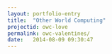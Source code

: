```yaml
---
layout: portfolio-entry
title:  "Other World Computing"
projectid: owc-love
permalink: owc-valentines/
date:   2014-08-09 09:30:47
---
```


<!-- Other World Computing, an online retailer specializing in hardware upgrades for Apple products, was looking to gain new subscribers to its email list. OWC was particularly interested in capturing a broader audience than its very tech-centric customers. The Social Distillery team decided to tackle this ask by launching a Facebook app and corresponding ad campaign.

I was responsible for leading the project in creative direction. Since the campaign was set to run through the month of February, I thought a Valentine's theme would be relevant and fun. I created a series of Facebook ad graphics that I believed would appeal to a larger audience and drive email subscriptions through humor and familiar imagery. Additionally, I customized the CSS of the Facebook app to look consistent with the ads.

The Results? Ads for this campaign achieved an average Click Through Rate (CTR) of 2.46%, 146% better than the target CTR and 143% better than December’s average CTR. -->